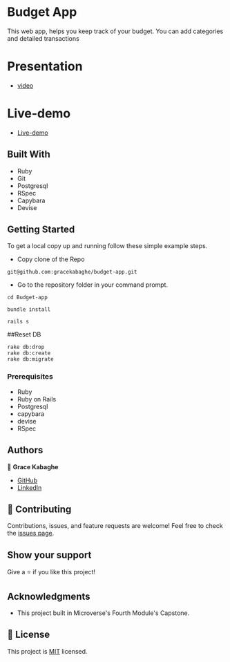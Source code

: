 

# Budget App

This web app, helps you keep track of your budget. You can add categories and detailed transactions

# Presentation

- [video](https://www.loom.com/share/5eb01e7f3d694d7095f0feea12161fdf)

# Live-demo

- [Live-demo](https://railsbudgeting.herokuapp.com/)

## Built With

- Ruby
- Git
- Postgresql
- RSpec
- Capybara
- Devise

## Getting Started

To get a local copy up and running follow these simple example steps.

- Copy clone of the Repo

```
git@github.com:gracekabaghe/budget-app.git

```

- Go to the repository folder in your command prompt.

```
cd Budget-app
```

```
bundle install
```

```
rails s
```

##Reset DB

```
rake db:drop
rake db:create
rake db:migrate
```

### Prerequisites

- Ruby
- Ruby on Rails
- Postgresql
- capybara
- devise
- RSpec
## Authors

👤 **Grace Kabaghe**

- [GitHub](https://github.com/gracekabaghe)
- [LinkedIn](https://www.linkedin.com/in/grace-kabaghe/)

## 🤝 Contributing

Contributions, issues, and feature requests are welcome!
Feel free to check the [issues page](../../issues/).

## Show your support

Give a ⭐️ if you like this project!

## Acknowledgments

- This project built in Microverse's Fourth Module's Capstone.

## 📝 License

This project is [MIT](./MIT.md) licensed.